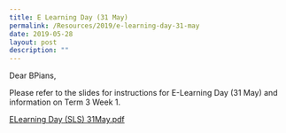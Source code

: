 ```yaml
---
title: E Learning Day (31 May)
permalink: /Resources/2019/e-learning-day-31-may
date: 2019-05-28
layout: post
description: ""
---
```

Dear BPians,

  

Please refer to the slides for instructions for E-Learning Day (31 May) and information on Term 3 Week 1.

  

[ELearning Day (SLS) 31May.pdf](https://www-bpghs-moe-edu-sg-admin.cwp.sg/qql/slot/u148/BPGHS%202019/Announcements%20&%20Updates/E-Learning%20Day/ELearning%20Day%20(SLS)%2031May.pdf)